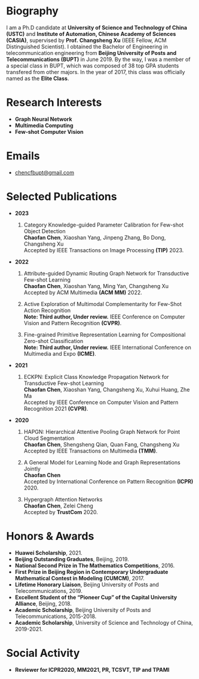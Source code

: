 # Biography
I am a Ph.D candidate at **University of Science and Technology of China (USTC)** and **Institute of Automation, Chinese Academy of Sciences (CASIA)**, supervised by **Prof.** **Changsheng Xu** (IEEE Fellow, ACM Distinguished Scientist). I obtained the Bachelor of Engineering in telecommunication engineering from **Beijing University of Posts and Telecommunications (BUPT)** in June 2019. By the way, I was a member of a special class in BUPT, which was composed of 38 top GPA students transfered from other majors. In the year of 2017, this class was officially named as the **Elite Class**.

<!-- * **Note: Actively seeking for either Ph.D. or industrial opportunities starting from 2022 Fall.** -->

# Research Interests

* **Graph Neural Network**
* **Multimedia Computing**
* **Few-shot Computer Vision**
  
<!-- # Educations

- **Sept. 2019 - Now, GPA (USTC): 3.93/4.0, Ranking: 3/192, Top: 1.6%**  
  Ph.D Candidate, Department of Electronic Engineering and Information Science, School of Information Science and Technology, University of Science and Technology of China. 
- **Sept. 2015 - Jul. 2019, GPA (BUPT): 3.80/4.0, Ranking: 27/597, Top: 4.5%**  
  Bachelor of Telecommunication Engineering, Beijing University of Posts and Telecommunications. -->

<!-- # Relevant Coursework -->
<!-- * **Undergraduate GPA (BUPT): 3.80/4.0, Ranking: 27/597, Top: 4.5%** -->
<!-- * Mathematic Analysis (94/100), Linear Algebra (97/100), Probability Theory and Mathematical Statistics (88/100), Discrete Mathematics (93/100), Engineering Mathematics (87/100), C++ Programming (84/100), Data Structure (93/100), Programming Practices (94/100), Database Technology and Applications (95/100), Signals and Systems (95/100), Digital Signal Processing (95/100), Random Signal Processing (88/100), Fundamentals of Information Theory (91/100), Principles of Communications (95/100), Pattern Recognition and Applications (97/100). -->

<!-- * **Graduate GPA (USTC): 3.93/4.0, Ranking: 3/192, Top: 1.6%** -->
<!-- * Digital Signal Processing (II) (92/100), Matrix analysis and application (89/100), Introduction to Intelligent Information Processing (95/100), Image Understanding(90/100), Statistical learning (86/100). -->

<!-- # Experiences
* **May. 2016 - Jun. 2017.**
  * Pilot Student, Data Science Center of Beijing University of Posts and Telecommunications (BUPT)
<!-- * **Oct. 2017 - Jan. 2018.**   -->
<!--   * Research Assistant: Computing Institute of Peking University -->
<!-- * **Feb. 2018 - Now**  
  * Research and Project Intern: National Laboratory of Pattern Recognition of Institute of Automation at Chinese Academy of Sciences (CASIA) --> 
  
# Emails
* chencfbupt@gmail.com
  
# Selected Publications
* **2023**
  1. Category Knowledge-guided Parameter Calibration for Few-shot Object Detection   
  **Chaofan Chen**, Xiaoshan Yang, Jinpeng Zhang, Bo Dong, Changsheng Xu  
  Accepted by IEEE Transactions on Image Processing **(TIP)** 2023.
  
* **2022**  
  1. Attribute-guided Dynamic Routing Graph Network for Transductive Few-shot Learning  
  **Chaofan Chen**, Xiaoshan Yang, Ming Yan, Changsheng Xu  
  Accepted by ACM Multimedia **(ACM MM)** 2022.

  2. Active Exploration of Multimodal Complementarity for Few-Shot Action Recognition   
  **Note: Third author, Under review.** IEEE Conference on Computer Vision and Pattern Recognition **(CVPR)**.
  
  3. Fine-grained Primitive Representation Learning for Compositional Zero-shot Classification   
  **Note: Third author, Under review.** IEEE International Conference on Multimedia and Expo **(ICME)**.

* **2021**  

  1. ECKPN: Explicit Class Knowledge Propagation Network for Transductive Few-shot Learning  
  **Chaofan Chen**, Xiaoshan Yang, Changsheng Xu, Xuhui Huang, Zhe Ma   
  Accepted by IEEE Conference on Computer Vision and Pattern Recognition 2021 **(CVPR)**.
  
  

* **2020**  

  1. HAPGN: Hierarchical Attentive Pooling Graph Network for Point Cloud Segmentation  
  **Chaofan Chen**, Shengsheng Qian, Quan Fang, Changsheng Xu  
  Accepted by IEEE Transactions on Multimedia **(TMM)**.
  
  2. A General Model for Learning Node and Graph Representations Jointly  
  **Chaofan Chen**  
  Accepted by International Conference on Pattern Recognition **(ICPR)** 2020.
  
  3. Hypergraph Attention Networks  
  **Chaofan Chen**, Zelei Cheng  
  Accepted by **TrustCom** 2020.


# Honors & Awards
* **Huawei Scholarship**, 2021.
* **Beijing Outstanding Graduates**, Beijing, 2019.
* **National Second Prize in The Mathematics Competitions**, 2016.
* **First Prize in Beijing Region in Contemporary Undergraduate Mathematical Contest in Modeling (CUMCM)**, 2017.
* **Lifetime Honorary Liaison**, Beijing University of Posts and Telecommunications, 2019.
* **Excellent Student of the “Pioneer Cup” of the Capital University Alliance**, Beijing, 2018.
* **Academic Scholarship**, Beijing University of Posts and Telecommunications, 2015-2018.
* **Academic Scholarship**, University of Science and Technology of China, 2019-2021.

# Social Activity
* **Reviewer for ICPR2020, MM2021, PR, TCSVT, TIP and TPAMI**

